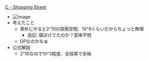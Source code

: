 
[C - Shopping Street](https://atcoder.jp/contests/abc080/tasks/abc080_c)
- ![image](https://gyazo.com/24f7bc06a85f410b32b34fc2ddae9048/thumb/1000)
- 考えたこと
    - 素朴にやると2^10の探索空間、10^9ぐらいだからちょっと無理
        - 追記: 寝ぼけてたのか？意味不明
    - DPなのかなぁ
- 公式解説
    - 2^10なので10^3程度、全探索で余裕
